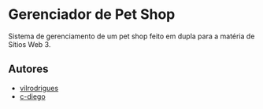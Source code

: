 # Gerenciador de Pet Shop

Sistema de gerenciamento de um pet shop feito em dupla para a matéria de Sítios Web 3.

## Autores

- [vilrodrigues](https://github.com/vilrodrigues)
- [c-diego](https://github.com/c-diego)
